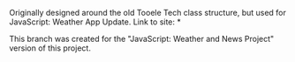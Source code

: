 Originally designed around the old Tooele Tech class structure, but used for JavaScript: Weather App Update. Link to site: *

This branch was created for the "JavaScript: Weather and News Project" version of this project.
